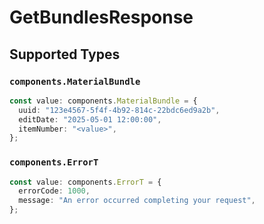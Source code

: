 # GetBundlesResponse


## Supported Types

### `components.MaterialBundle`

```typescript
const value: components.MaterialBundle = {
  uuid: "123e4567-5f4f-4b92-814c-22bdc6ed9a2b",
  editDate: "2025-05-01 12:00:00",
  itemNumber: "<value>",
};
```

### `components.ErrorT`

```typescript
const value: components.ErrorT = {
  errorCode: 1000,
  message: "An error occurred completing your request",
};
```

